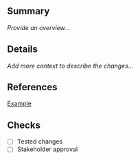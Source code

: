 ## Summary

_Provide an overview..._

## Details

_Add more context to describe the changes..._

## References

[Example](github.com)

## Checks

- [ ] Tested changes
- [ ] Stakeholder approval